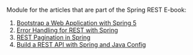Module for the articles that are part of the Spring REST E-book:

1. [Bootstrap a Web Application with Spring 5](https://www.baeldung.com/bootstraping-a-web-application-with-spring-and-java-based-configuration)
2. [Error Handling for REST with Spring](http://www.baeldung.com/exception-handling-for-rest-with-spring)
3. [REST Pagination in Spring](http://www.baeldung.com/rest-api-pagination-in-spring)
4. [Build a REST API with Spring and Java Config](http://www.baeldung.com/building-a-restful-web-service-with-spring-and-java-based-configuration)